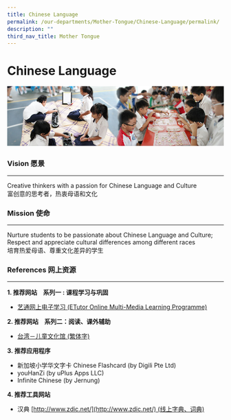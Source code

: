 ```yaml
---
title: Chinese Language
permalink: /our-departments/Mother-Tongue/Chinese-Language/permalink/
description: ""
third_nav_title: Mother Tongue
---
```

Chinese Language
================
![](/images/mother_tongue.jpg)

### **Vision 愿景**
-------------

Creative thinkers with a passion for Chinese Language and Culture  
富创意的思考者，热衷母语和文化

### **Mission 使命**
--------------

Nurture students to be passionate about Chinese Language and Culture; Respect and appreciate cultural differences among different races  
培育热爱母语、尊重文化差异的学生

### **References 网上资源**
-------------------

**1\. 推荐网站　系列一 : 课程学习与巩固**

*   [艺通网上电子学习 (ETutor Online Multi-Media Learning Programme)](https://www.ezhishi.net/Contents/)

**2\. 推荐网站　系列二：阅读、课外辅助**

*   [台湾－儿童文化馆 (繁体字)](https://children.moc.gov.tw/garden/)

**3. 推荐应用程序**

*   新加坡小学华文字卡 Chinese Flashcard (by Digili Pte Ltd)
*   youHanZi (by uPlus Apps LLC)
*   Infinite Chinese (by Jernung)

**4\. 推荐工具网站**

*   汉典 [http://www.zdic.net/](http://www.zdic.net/) (线上字典、词典)
